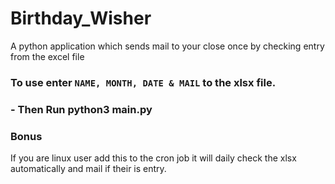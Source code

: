 # Birthday_Wisher

A python application which sends mail to your close once by checking entry from the excel file


### To use enter `NAME, MONTH, DATE & MAIL` to the xlsx file.

### - Then Run  python3 main.py 

### Bonus 

If you are linux user add this to the cron job it will daily check the xlsx automatically and mail if their is entry.
